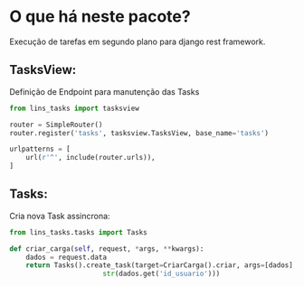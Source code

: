 O que há neste pacote?
============

Execução de tarefas em segundo plano para django rest framework.

TasksView:
------------

Definição de Endpoint para manutenção das Tasks

~~~python
from lins_tasks import tasksview

router = SimpleRouter()
router.register('tasks', tasksview.TasksView, base_name='tasks')

urlpatterns = [
    url(r'^', include(router.urls)),
]
~~~


Tasks:
------------

Cria nova Task assincrona:

~~~python
from lins_tasks.tasks import Tasks

def criar_carga(self, request, *args, **kwargs):
    dados = request.data
    return Tasks().create_task(target=CriarCarga().criar, args=[dados], task_name='<<CARGA_NOVA>>' +
                       str(dados.get('id_usuario')))
~~~
